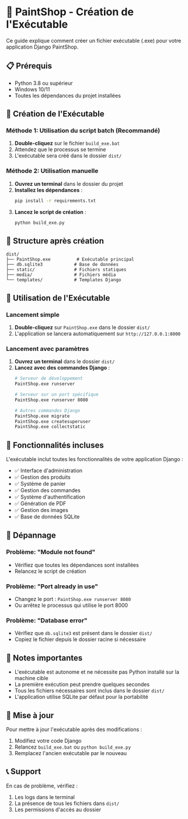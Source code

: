 # 🎨 PaintShop - Création de l'Exécutable

Ce guide explique comment créer un fichier exécutable (.exe) pour votre application Django PaintShop.

## 📋 Prérequis

- Python 3.8 ou supérieur
- Windows 10/11
- Toutes les dépendances du projet installées

## 🚀 Création de l'Exécutable

### Méthode 1: Utilisation du script batch (Recommandé)

1. **Double-cliquez** sur le fichier `build_exe.bat`
2. Attendez que le processus se termine
3. L'exécutable sera créé dans le dossier `dist/`

### Méthode 2: Utilisation manuelle

1. **Ouvrez un terminal** dans le dossier du projet
2. **Installez les dépendances** :
   ```bash
   pip install -r requirements.txt
   ```
3. **Lancez le script de création** :
   ```bash
   python build_exe.py
   ```

## 📁 Structure après création

```
dist/
├── PaintShop.exe          # Exécutable principal
├── db.sqlite3            # Base de données
├── static/               # Fichiers statiques
├── media/                # Fichiers média
└── templates/            # Templates Django
```

## 🎯 Utilisation de l'Exécutable

### Lancement simple
1. **Double-cliquez** sur `PaintShop.exe` dans le dossier `dist/`
2. L'application se lancera automatiquement sur `http://127.0.0.1:8000`

### Lancement avec paramètres
1. **Ouvrez un terminal** dans le dossier `dist/`
2. **Lancez avec des commandes Django** :
   ```bash
   # Serveur de développement
   PaintShop.exe runserver
   
   # Serveur sur un port spécifique
   PaintShop.exe runserver 8080
   
   # Autres commandes Django
   PaintShop.exe migrate
   PaintShop.exe createsuperuser
   PaintShop.exe collectstatic
   ```

## 🔧 Fonctionnalités incluses

L'exécutable inclut toutes les fonctionnalités de votre application Django :

- ✅ Interface d'administration
- ✅ Gestion des produits
- ✅ Système de panier
- ✅ Gestion des commandes
- ✅ Système d'authentification
- ✅ Génération de PDF
- ✅ Gestion des images
- ✅ Base de données SQLite

## 🐛 Dépannage

### Problème: "Module not found"
- Vérifiez que toutes les dépendances sont installées
- Relancez le script de création

### Problème: "Port already in use"
- Changez le port : `PaintShop.exe runserver 8080`
- Ou arrêtez le processus qui utilise le port 8000

### Problème: "Database error"
- Vérifiez que `db.sqlite3` est présent dans le dossier `dist/`
- Copiez le fichier depuis le dossier racine si nécessaire

## 📝 Notes importantes

- L'exécutable est autonome et ne nécessite pas Python installé sur la machine cible
- La première exécution peut prendre quelques secondes
- Tous les fichiers nécessaires sont inclus dans le dossier `dist/`
- L'application utilise SQLite par défaut pour la portabilité

## 🔄 Mise à jour

Pour mettre à jour l'exécutable après des modifications :

1. Modifiez votre code Django
2. Relancez `build_exe.bat` ou `python build_exe.py`
3. Remplacez l'ancien exécutable par le nouveau

## 📞 Support

En cas de problème, vérifiez :
1. Les logs dans le terminal
2. La présence de tous les fichiers dans `dist/`
3. Les permissions d'accès au dossier 
